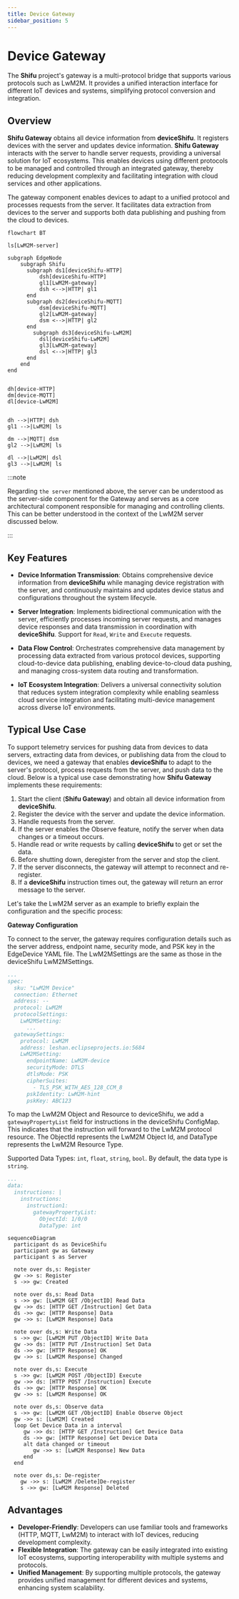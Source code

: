```yaml
---
title: Device Gateway
sidebar_position: 5
---
```


# Device Gateway

The **Shifu** project's gateway is a multi-protocol bridge that supports various protocols such as LwM2M. It provides a unified interaction interface for different IoT devices and systems, simplifying protocol conversion and integration.

## Overview

**Shifu Gateway** obtains all device information from **deviceShifu**. It registers devices with the server and updates device information. **Shifu Gateway** interacts with the server to handle server requests, providing a universal solution for IoT ecosystems. This enables devices using different protocols to be managed and controlled through an integrated gateway, thereby reducing development complexity and facilitating integration with cloud services and other applications.

The gateway component enables devices to adapt to a unified protocol and processes requests from the server. It facilitates data extraction from devices to the server and supports both data publishing and pushing from the cloud to devices.

```mermaid
flowchart BT

ls[LwM2M-server]

subgraph EdgeNode
    subgraph Shifu
      subgraph ds1[deviceShifu-HTTP]
          dsh[deviceShifu-HTTP]
          gl1[LwM2M-gateway]
          dsh <-->|HTTP| gl1
      end
      subgraph ds2[deviceShifu-MQTT]
          dsm[deviceShifu-MQTT]
          gl2[LwM2M-gateway]
          dsm <-->|HTTP| gl2
      end
        subgraph ds3[deviceShifu-LwM2M]
          dsl[deviceShifu-LwM2M]
          gl3[LwM2M-gateway]
          dsl <-->|HTTP| gl3
      end
    end
end


dh[device-HTTP]
dm[device-MQTT]
dl[device-LwM2M]


dh -->|HTTP| dsh
gl1 -->|LwM2M| ls

dm -->|MQTT| dsm
gl2 -->|LwM2M| ls

dl -->|LwM2M| dsl
gl3 -->|LwM2M| ls 
```

:::note

Regarding `the server` mentioned above, the server can be understood as the server-side component for the Gateway and serves as a core architectural component responsible for managing and controlling clients. This can be better understood in the context of the LwM2M server discussed below.

:::

## Key Features

- **Device Information Transmission**: Obtains comprehensive device information from **deviceShifu** while managing device registration with the server, and continuously maintains and updates device status and configurations throughout the system lifecycle.
- **Server Integration**: Implements bidirectional communication with the server, efficiently processes incoming server requests, and manages device responses and data transmission in coordination with **deviceShifu**. Support for `Read`, `Write` and `Execute` requests.

- **Data Flow Control**: Orchestrates comprehensive data management by processing data extracted from various protocol devices, supporting cloud-to-device data publishing, enabling device-to-cloud data pushing, and managing cross-system data routing and transformation.

- **IoT Ecosystem Integration**: Delivers a universal connectivity solution that reduces system integration complexity while enabling seamless cloud service integration and facilitating multi-device management across diverse IoT environments.

## Typical Use Case

To support telemetry services for pushing data from devices to data servers, extracting data from devices, or publishing data from the cloud to devices, we need a gateway that enables **deviceShifu** to adapt to the server's protocol, process requests from the server, and push data to the cloud. Below is a typical use case demonstrating how **Shifu Gateway** implements these requirements:

1. Start the client (**Shifu Gateway**) and obtain all device information from **deviceShifu**.
2. Register the device with the server and update the device information.
3. Handle requests from the server.
4. If the server enables the Observe feature, notify the server when data changes or a timeout occurs.
5. Handle read or write requests by calling **deviceShifu** to get or set the data.
6. Before shutting down, deregister from the server and stop the client.
7. If the server disconnects, the gateway will attempt to reconnect and re-register.
8. If a **deviceShifu** instruction times out, the gateway will return an error message to the server.

Let's take the LwM2M server as an example to briefly explain the configuration and the specific process:

**Gateway Configuration**

To connect to the server, the gateway requires configuration details such as the server address, endpoint name, security mode, and PSK key in the EdgeDevice YAML file. The LwM2MSettings are the same as those in the deviceShifu LwM2MSettings.

```yaml
...
spec:
  sku: "LwM2M Device"
  connection: Ethernet
  address: --
  protocol: LwM2M
  protocolSettings:
    LwM2MSetting:
      ...
  gatewaySettings:
    protocol: LwM2M
    address: leshan.eclipseprojects.io:5684
    LwM2MSetting:
      endpointName: LwM2M-device
      securityMode: DTLS
      dtlsMode: PSK
      cipherSuites:
        - TLS_PSK_WITH_AES_128_CCM_8
      pskIdentity: LwM2M-hint
      pskKey: ABC123
```

To map the LwM2M Object and Resource to deviceShifu, we add a `gatewayPropertyList` field for instructions in the deviceShifu ConfigMap. This indicates that the instruction will forward to the LwM2M protocol resource. The ObjectId represents the LwM2M Object Id, and DataType represents the LwM2M Resource Type.

Supported Data Types: `int`, `float`, `string`, `bool`. By default, the data type is `string`.

```yaml
...
data:
  instructions: |
    instructions:
      instruction1:
        gatewayPropertyList:
          ObjectId: 1/0/0
          DataType: int
```

```mermaid
sequenceDiagram
  participant ds as DeviceShifu
  participant gw as Gateway
  participant s as Server

  note over ds,s: Register
  gw ->> s: Register
  s ->> gw: Created

  note over ds,s: Read Data
  s ->> gw: [LwM2M GET /ObjectID] Read Data
  gw ->> ds: [HTTP GET /Instruction] Get Data
  ds ->> gw: [HTTP Response] Data
  gw ->> s: [LwM2M Response] Data

  note over ds,s: Write Data
  s ->> gw: [LwM2M PUT /ObjectID] Write Data
  gw ->> ds: [HTTP PUT /Instruction] Set Data
  ds ->> gw: [HTTP Response] OK
  gw ->> s: [LwM2M Response] Changed

  note over ds,s: Execute
  s ->> gw: [LwM2M POST /ObjectID] Execute
  gw ->> ds: [HTTP POST /Instruction] Execute
  ds ->> gw: [HTTP Response] OK
  gw ->> s: [LwM2M Response] OK

  note over ds,s: Observe data
  s ->> gw: [LwM2M GET /ObjectID] Enable Observe Object
  gw ->> s: [LwM2M] Created
  loop Get Device Data in a interval
     gw ->> ds: [HTTP GET /Instruction] Get Device Data
     ds ->> gw: [HTTP Response] Get Device Data
     alt data changed or timeout
        gw ->> s: [LwM2M Response] New Data
     end
  end

  note over ds,s: De-register
    gw ->> s: [LwM2M /Delete]De-register
    s ->> gw: [LwM2M Response] Deleted
```

## Advantages

- **Developer-Friendly**: Developers can use familiar tools and frameworks (HTTP, MQTT, LwM2M) to interact with IoT devices, reducing development complexity.
- **Flexible Integration**: The gateway can be easily integrated into existing IoT ecosystems, supporting interoperability with multiple systems and protocols.
- **Unified Management**: By supporting multiple protocols, the gateway provides unified management for different devices and systems, enhancing system scalability.
